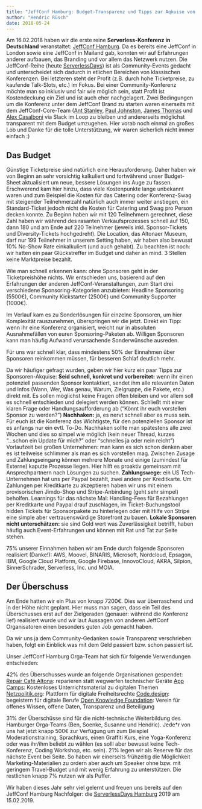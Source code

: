 ```yaml
---
title: "JeffConf Hamburg: Budget-Transparenz und Tipps zur Aqkuise von Sponsoren"
author: "Hendric Rüsch"
date: 2018-05-24
---
```


Am 16.02.2018 haben wir die erste reine **Serverless-Konferenz in Deutschland** veranstaltet: [JeffConf Hamburg](https://hamburg.jeffconf.com). Da es bereits eine JeffConf in London sowie eine JeffConf in Mailand gab, konnten wir auf  Erfahrungen anderer aufbauen, das Branding und vor allem das Netzwerk nutzen. 
Die JeffConf-Reihe (heute [ServerlessDays](https://serverlessdays.io)) ist als Community-Events gedacht und unterscheidet sich dadurch in etlichen Bereichen von klassischen Konferenzen. Bei letzteren steht der Profit (z.B. durch hohe Ticketpreise, zu kaufende Talk-Slots, etc.) im Fokus. 
Bei einer Community-Konferenz möchte man so inklusiv und fair wie möglich sein, statt Profit ist Kostendeckung ein Ziel und ist auch eher nachgelagert. 
Zwei Bedingungen um die Konferenz unter dem JeffConf Brand zu starten waren einerseits mit dem JeffConf-Core-Team ([Ant Stanley](https://twitter.com/IamStan), [Paul Johnston](https://twitter.com/PaulDJohnston), [James Thomas](https://twitter.com/thomasj) und [Alex Casalboni](https://twitter.com/alex_casalboni) via Slack im Loop zu bleiben und andererseits möglichst transparent mit dem Budget umzugehen. Hier vorab noch einmal an großes Lob und Danke für die tolle Unterstützung, wir waren sicherlich nicht immer einfach :)

## Das Budget
Günstige Ticketpreise sind natürlich eine Herausforderung. Daher haben wir von Beginn an sehr vorsichtig kalkuliert und fortwährend unser Budget-Sheet aktualisiert um neue, bessere Lösungen ins Auge zu fassen.
Erschwerend kam hier hinzu, dass viele Kostenpunkte lange unbekannt waren und zum Beispiel die Kosten für das Catering oder Konferenz-Swag mit steigender Teilnehmerzahl natürlich auch immer weiter anstiegen, ein Standard-Ticket jedoch nicht die Kosten für Catering und Swag pro Person decken konnte.
Zu Beginn haben wir mit 120 Teilnehmern gerechnet, diese Zahl haben wir während des rasanten Verkaufsprozesses schnell auf 150, dann 180 und am Ende auf 220 Teilnehmer (jeweils inkl. Sponsor-Tickets und Diversity-Tickets hochgedreht). Die Location, das Altonaer Museum, darf nur 199 Teilnehmer in unserem Setting haben, wir haben also bewusst 10% No-Show Rate einkalkuliert (und auch gehabt). 
Zu beachten ist noch: wir hatten ein paar Glückstreffer im Budget und daher an mind. 3 Stellen keine Marktpreise bezahlt.

Wie man schnell erkennen kann: ohne Sponsoren geht in der Ticketpreishöhe nichts.
Wir entschieden uns, basierend auf den Erfahrungen der anderen JeffConf-Veranstaltungen, zum Start drei verschiedene Sponsoring-Kategorien anzubieten: Headline Sponsoring (5500€), Community Kickstarter (2500€) und Community Supporter (1000€).

Im Verlauf kam es zu Sonderlösungen für einzelne Sponsoren, um hier Komplexität rauszunehmen, überspringen wir die jetzt.  Direkt ein Tipp: wenn ihr eine Konferenz organisiert, weicht nur in absoluten Ausnahmefällen von euren Sponsoring-Paketen ab. Willigen Sponsoren kann man häufig Aufwand verursachende Sonderwünsche ausreden.

Für uns war schnell klar, dass mindestens 50% der Einnahmen über Sponsoren reinkommen müssen, für besseren Schlaf deutlich mehr.

Da wir häufiger gefragt wurden, geben wir hier kurz ein paar Tipps zur Sponsoren-Akquise:
**Seid schnell, konkret und vorbereitet:** wenn ihr einen potenziell passenden Sponsor  kontaktiert, sendet ihm alle relevanten Daten und Infos (Wann, Wer, Was genau, Warum, Zielgruppe, die Pakete, etc.) direkt mit. Es sollen möglichst keine Fragen offen bleiben und vor allem soll es schnell entschieden und delegiert werden können. Schließt mit einer klaren Frage oder Handlungsaufforderung ab (“Könnt ihr euch vorstellen Sponsor zu werden?”)
**Nachhaken:** ja, es nervt schnell aber es muss sein. Für euch ist die Konferenz das Wichtigste, für den potenziellen Sponsor ist es anfangs nur ein evtl. To-Do. Nachhaken sollte man spätestens alle zwei Wochen und dies so simpel wie möglich (kein neuer Thread, kurzes “...schon ein Update für mich?” oder “schnelles ja oder nein reicht”)
Vorlaufzeit bei großen Unternehmen: man kann es sich schon denken aber es ist teilweise schlimmer als man es sich vorstellen mag. Zwischen Zusage und Zahlungseingang können mehrere Monate und einige (zumindest für Externe) kaputte Prozesse liegen. Hier hilft es proaktiv gemeinsam mit Ansprechpartnern nach Lösungen zu suchen.
**Zahlungswege:** ein US Tech-Unternehmen hat uns  per Paypal bezahlt, zwei andere per Kreditkarte. Um Zahlungen per Kreditkarte zu akzeptieren haben wir uns mit einem provisorischen Jimdo-Shop und Stripe-Anbindung (geht sehr simpel) beholfen. Learnings für das nächste Mal: Handling-Fees für Bezahlungen per Kreditkarte und Paypal drauf zuschlagen, im Ticket-Buchungstool hidden Tickets für Sponsorpakete zu hinterlegen oder mit Hilfe von Stripe eine simple aber vertrauenswürdige Storefront zu bauen.
**Lokale Sponsoren nicht unterschätzen:** sie sind Gold wert was Zuverlässigkeit betrifft, haben häufig auch Event-Erfahrungen und können mit Rat und Tat zur Seite stehen.

75% unserer Einnahmen haben wir am Ende durch folgende Sponsoren realisiert (Danke!):
AWS, Moovel, BINARIS, Microsoft, Nordcloud, Epsagon, IBM, Google Cloud Platform, Google Firebase,  InnovoCloud, AKRA, Silpion, SinnerSchrader, Serverless, Inc. und MOIA.


## Der Überschuss
Am Ende hatten wir ein Plus von knapp 7200€. Dies war überraschend und in der Höhe nicht geplant. Hier muss man sagen, dass ein Teil des Überschusses erst auf der Zielgeraden (genauer: während die Konferenz lief) realisiert wurde und wir laut Aussagen von anderen JeffConf Organisatoren einen besonders guten Job gemacht haben.


Da wir uns ja dem Community-Gedanken sowie Transparenz verschrieben haben, folgt ein Einblick was mit dem Geld passiert bzw. schon passiert ist.

Unser JeffConf Hamburg Orga-Team hat sich für folgende Verwendungen entschieden:

42% des Überschusses wurde an folgende Organisationen gespendet:
[Repair Café Altona](http://haus-drei.de/projekt/repair-cafe/): reparieren statt wegwerfen technischer Geräte
[App Camps](https://appcamps.de/): Kostenloses Unterrichtsmaterial zu digitalen Themen
[Netzpolitik.org](https://netzpolitik.org): Plattform für digitale Freiheitsrechte
[Code.design](https://code.design): begeistern für digitale Berufe
[Open Knowledge Foundation](https://okfn.de/): Verein für offenes Wissen, offene Daten, Transparenz und Beteiligung

31% der Überschüsse sind für die nicht-technische Weiterbildung des Hamburger Orga-Teams (Ben, Soenke, Susanne und Hendric). Jede\*r von uns hat jetzt knapp 500€ zur Verfügung um zum Beispiel Moderationstraining, Sprachkurs, einen Graffiti Kurs, eine Yoga-Konferenz oder was ihr/ihm beliebt zu wählen (es solll aber bewusst keine Tech-Konferenz, Coding Workshop, etc. sein).
21% legen wir als Reserve für das nächste Event bei Seite. So haben wir einerseits frühzeitig die Möglichkeit Marketing-Materialien zu ordern aber auch um Speaker ohne bzw. mit geringem Travel-Budget und mit wenig Erfahrung zu unterstützen. 
Die restlichen knapp 7% nutzen wir als Puffer.


Wir haben dieses Jahr sehr viel gelernt und freuen uns bereits auf den JeffConf Hamburg Nachfolger:
die [ServerlessDays Hamburg](https://serverlessdays.io/) 2019 am 15.02.2019. 
